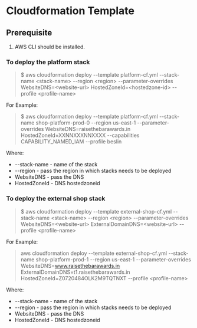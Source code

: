 # Cloudformation Template

## Prerequisite
1. AWS CLI should be installed.


### To deploy the platform stack
  >$ aws cloudformation deploy --template platform-cf.yml --stack-name &lt;stack-name&gt; --region &lt;region&gt; --parameter-overrides  WebsiteDNS=&lt;website-url&gt; HostedZoneId=&lt;hostedzone-id&gt;  --profile &lt;profile-name&gt;
  
  For Example:
  >$ aws cloudformation deploy --template platform-cf.yml --stack-name shop-platform-prod-0 --region us-east-1 --parameter-overrides WebsiteDNS=raisethebarawards.in HostedZoneId=XXNNXXXNNXXXX --capabilities CAPABILITY_NAMED_IAM --profile beslin

Where:
- --stack-name - name of the stack
- --region - pass the region in which stacks needs to be deployed
- WebsiteDNS - pass the DNS 
- HostedZoneId - DNS hostedzoneid


### To deploy the external shop stack
  >$ aws cloudformation deploy --template external-shop-cf.yml --stack-name &lt;stack-name&gt; --region &lt;region&gt; --parameter-overrides WebsiteDNS=&lt;website-url&gt; ExternalDomainDNS=&lt;website-url&gt; --profile &lt;profile-name&gt;
  
  For Example:

  > aws cloudformation deploy --template external-shop-cf.yml --stack-name shop-platform-prod-1 --region us-east-1 --parameter-overrides WebsiteDNS=www.raisethebarawards.in ExternalDomainDNS=t1.raisethebarawards.in HostedZoneId=Z0720484OLK2M9TQTNXT --profile &lt;profile-name&gt;

Where:
- --stack-name - name of the stack
- --region - pass the region in which stacks needs to be deployed
- WebsiteDNS - pass the DNS 
- HostedZoneId - DNS hostedzoneid